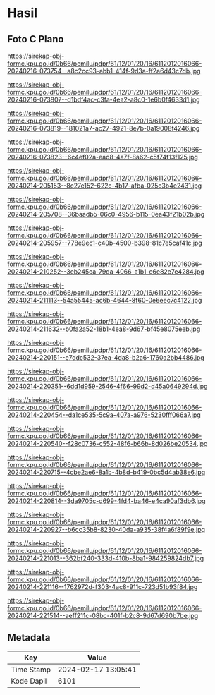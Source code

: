 # Hasil

## Foto C Plano

https://sirekap-obj-formc.kpu.go.id/0b66/pemilu/pdpr/61/12/01/20/16/6112012016066-20240216-073754--a8c2cc93-abb1-414f-9d3a-ff2a6d43c7db.jpg

https://sirekap-obj-formc.kpu.go.id/0b66/pemilu/pdpr/61/12/01/20/16/6112012016066-20240216-073807--d1bdf4ac-c3fa-4ea2-a8c0-1e6b0f4633d1.jpg

https://sirekap-obj-formc.kpu.go.id/0b66/pemilu/pdpr/61/12/01/20/16/6112012016066-20240216-073819--181021a7-ac27-4921-8e7b-0a19008f4246.jpg

https://sirekap-obj-formc.kpu.go.id/0b66/pemilu/pdpr/61/12/01/20/16/6112012016066-20240216-073823--6c4ef02a-ead8-4a7f-8a62-c5f74f13f125.jpg

https://sirekap-obj-formc.kpu.go.id/0b66/pemilu/pdpr/61/12/01/20/16/6112012016066-20240214-205153--8c27e152-622c-4b17-afba-025c3b4e2431.jpg

https://sirekap-obj-formc.kpu.go.id/0b66/pemilu/pdpr/61/12/01/20/16/6112012016066-20240214-205708--36baadb5-06c0-4956-b115-0ea43f21b02b.jpg

https://sirekap-obj-formc.kpu.go.id/0b66/pemilu/pdpr/61/12/01/20/16/6112012016066-20240214-205957--778e9ec1-c40b-4500-b398-81c7e5caf41c.jpg

https://sirekap-obj-formc.kpu.go.id/0b66/pemilu/pdpr/61/12/01/20/16/6112012016066-20240214-210252--3eb245ca-79da-4066-a1b1-e6e82e7e4284.jpg

https://sirekap-obj-formc.kpu.go.id/0b66/pemilu/pdpr/61/12/01/20/16/6112012016066-20240214-211113--54a55445-ac6b-4644-8f60-0e6eec7c4122.jpg

https://sirekap-obj-formc.kpu.go.id/0b66/pemilu/pdpr/61/12/01/20/16/6112012016066-20240214-211632--b0fa2a52-18b1-4ea8-9d67-bf45e8075eeb.jpg

https://sirekap-obj-formc.kpu.go.id/0b66/pemilu/pdpr/61/12/01/20/16/6112012016066-20240214-220151--e7ddc532-37ea-4da8-b2a6-1760a2bb4486.jpg

https://sirekap-obj-formc.kpu.go.id/0b66/pemilu/pdpr/61/12/01/20/16/6112012016066-20240214-220351--6dd1d959-2546-4f66-99d2-d45a0649294d.jpg

https://sirekap-obj-formc.kpu.go.id/0b66/pemilu/pdpr/61/12/01/20/16/6112012016066-20240214-220454--da1ce535-5c9a-407a-a976-5230fff066a7.jpg

https://sirekap-obj-formc.kpu.go.id/0b66/pemilu/pdpr/61/12/01/20/16/6112012016066-20240214-220540--f28c0736-c552-48f6-b66b-8d026be20534.jpg

https://sirekap-obj-formc.kpu.go.id/0b66/pemilu/pdpr/61/12/01/20/16/6112012016066-20240214-220715--4cbe2ae6-8a1b-4b8d-b419-0bc5d4ab38e6.jpg

https://sirekap-obj-formc.kpu.go.id/0b66/pemilu/pdpr/61/12/01/20/16/6112012016066-20240214-220814--3da9705c-d699-4fd4-ba46-e4ca90af3db6.jpg

https://sirekap-obj-formc.kpu.go.id/0b66/pemilu/pdpr/61/12/01/20/16/6112012016066-20240214-220927--b6cc35b8-8230-40da-a935-38f4a6f89f9e.jpg

https://sirekap-obj-formc.kpu.go.id/0b66/pemilu/pdpr/61/12/01/20/16/6112012016066-20240214-221013--362bf240-333d-410b-8ba1-984259824db7.jpg

https://sirekap-obj-formc.kpu.go.id/0b66/pemilu/pdpr/61/12/01/20/16/6112012016066-20240214-221116--1762972d-f303-4ac8-911c-723d51b93f84.jpg

https://sirekap-obj-formc.kpu.go.id/0b66/pemilu/pdpr/61/12/01/20/16/6112012016066-20240214-221514--aeff211c-08bc-401f-b2c8-9d67d690b7be.jpg


## Metadata

| Key        | Value               |
| ---------- | ------------------- |
| Time Stamp | 2024-02-17 13:05:41 |
| Kode Dapil | 6101                |



